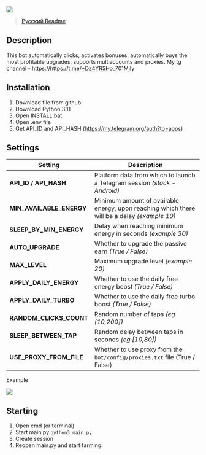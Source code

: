 <img src="https://i.imgur.com/g3AtZrx.png"> 

>[Русский Readme](README.md)
## Description
This bot automatically clicks, activates bonuses, automatically buys the most profitable upgrades, supports multiaccounts and proxies.
My tg channel - https://https://t.me/+Dz4YR5Ho_701MjIy

## Installation
1. Download file from github.
2. Download Python 3.11
3. Open INSTALL.bat
4. Open .env file 
5. Get API_ID and API_HASH (https://my.telegram.org/auth?to=apps)

## Settings
| Setting                  | Description                                                                                  |
|--------------------------|------------------------------------------------------------------------------------------    |
| **API_ID / API_HASH**    | Platform data from which to launch a Telegram session _(stock - Android)_                    |
| **MIN_AVAILABLE_ENERGY** | Minimum amount of available energy, upon reaching which there will be a delay _(example 10)_ |
| **SLEEP_BY_MIN_ENERGY**  | Delay when reaching minimum energy in seconds _(example 30)_                                 |
| **AUTO_UPGRADE**         | Whether to upgrade the passive earn _(True / False)_                                         |
| **MAX_LEVEL**            | Maximum upgrade level _(example 20)_                                                         |
| **APPLY_DAILY_ENERGY**   | Whether to use the daily free energy boost _(True / False)_                                  |
| **APPLY_DAILY_TURBO**    | Whether to use the daily free turbo boost _(True / False)_                                   |
| **RANDOM_CLICKS_COUNT**  | Random number of taps _(eg [10,200])_                                                        |
| **SLEEP_BETWEEN_TAP**    | Random delay between taps in seconds _(eg [10,80])_                                          |
| **USE_PROXY_FROM_FILE**  | Whether to use proxy from the `bot/config/proxies.txt` file (True / False)                   |

Example

<img src="https://i.imgur.com/Aw7jNhJ.png">

## Starting
1. Open cmd (or terminal)
2. Start main.py ```python3 main.py```
3. Create session
4. Reopen main.py and start farming.

